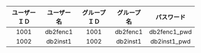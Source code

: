 |ユーザーＩＤ|ユーザー名|グループＩＤ|グループ名|パスワード|
|:-:|:-:|:-:|:-:|:-:|
|1001|db2fenc1|1001|db2fenc1|db2fenc1_pwd|
|1002|db2inst1|1002|db2inst1|db2inst1_pwd|
